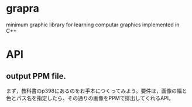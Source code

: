 # grapra
minimum graphic library for learning computar graphics implemented in C++

# API
## output PPM file.
まず，教科書のp398にあるのをお手本につくってみよう。要件は，画像の幅と色とパス名を指定したら、その通りの画像をPPMで排出してくれるAPI。